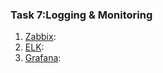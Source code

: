### Task 7:Logging & Monitoring  
1. [Zabbix](subtext.md):  
2. [ELK](subtext.md):  
3. [Grafana](subtext.md):  
